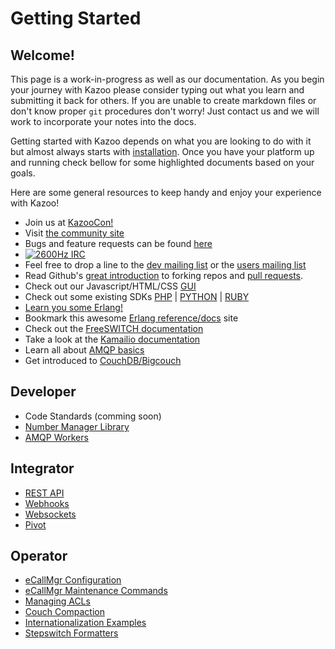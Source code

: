 # Getting Started

## Welcome!

This page is a work-in-progress as well as our documentation.  As you begin your journey with Kazoo please consider typing out what you learn and submitting it back for others.  If you are unable to create markdown files or don't know proper `git` procedures don't worry!  Just contact us and we will work to incorporate your notes into the docs.

Getting started with Kazoo depends on what you are looking to do with it but almost always starts with [installation](installation.md).  Once you have your platform up and running check bellow for some highlighted documents based on your goals.

Here are some general resources to keep handy and enjoy your experience with Kazoo!

* Join us at [KazooCon!](http://kazoocon.com/)
* Visit [the community site](http://2600hz.org)
* Bugs and feature requests can be found [here](http://tickets.2600hz.org)
* [![2600Hz IRC](https://img.shields.io/badge/irc-%232600Hz-orange.svg)](https://webchat.freenode.net/?channels=2600Hz)
* Feel free to drop a line to the [dev mailing list](https://groups.google.com/forum/?fromgroups#!forum/2600Hz-dev) or the [users mailing list](https://groups.google.com/forum/?fromgroups#!forum/2600Hz-users)
* Read Github's [great introduction](https://help.github.com/articles/fork-a-repo/) to forking repos and [pull requests](https://help.github.com/articles/using-pull-requests/).
* Check out our Javascript/HTML/CSS [GUI](https://github.com/2600Hz/monster-ui)
* Check out some existing SDKs [PHP](https://github.com/2600Hz/kazoo-php-sdk) | [PYTHON](https://github.com/2600hz/kazoo-python-sdk) | [RUBY](https://github.com/2600Hz/kazoo-ruby-sdk)
* [Learn you some Erlang!](http://learnyousomeerlang.com/) 
* Bookmark this awesome [Erlang reference/docs](http://erldocs.com/) site
* Check out the [FreeSWITCH documentation](https://freeswitch.org/confluence/display/FREESWITCH/FreeSWITCH+Explained)
* Take a look at the [Kamailio documentation](https://www.kamailio.org/w/documentation/)
* Learn all about [AMQP basics](https://www.rabbitmq.com/tutorials/amqp-concepts.html)
* Get introduced to [CouchDB/Bigcouch](http://guide.couchdb.org/draft/cookbook.html)

## Developer

* Code Standards (comming soon)
* [Number Manager Library](/core/kazoo_number_manager/doc)
* [AMQP Workers](/core/kazoo_amqp/doc/amqp_workers.md)

## Integrator

* [REST API](/applications/crossbar/doc)
* [Webhooks](/applications/webhooks/doc/maintenance.md)
* [Websockets](/applications/blackhole/doc/index.md)
* [Pivot](/applications/pivot/doc/index.md)

## Operator

* [eCallMgr Configuration](/applications/ecallmgr/doc/config.md)
* [eCallMgr Maintenance Commands](/ecallmgr/doc/maintenance.md)
* [Managing ACLs](/applications/ecallmgr/doc/acls.md)
* [Couch Compaction](/core/kazoo_couch/doc/compaction.md)
* [Internationalization Examples](/doc/internationalization/)
* [Stepswitch Formatters](/applications/stepswitch/doc/formatters.md)
